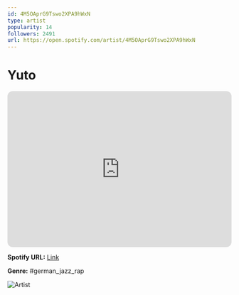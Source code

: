 ```yaml
---
id: 4M5OAprG9Tswo2XPA9hWxN
type: artist
popularity: 14
followers: 2491
url: https://open.spotify.com/artist/4M5OAprG9Tswo2XPA9hWxN
---
```

# Yuto

<iframe style="border-radius:12px" src="https://open.spotify.com/embed/artist/4M5OAprG9Tswo2XPA9hWxN" width="100%" height="352" frameBorder="0" allowfullscreen="" allow="autoplay; clipboard-write; encrypted-media; fullscreen; picture-in-picture" loading="lazy"></iframe>

**Spotify URL:** [Link](https://open.spotify.com/artist/4M5OAprG9Tswo2XPA9hWxN)

**Genre:**  #german_jazz_rap

![Artist](https://i.scdn.co/image/ab6761610000e5ebb64695c31d3de5748fbd8cb9)
